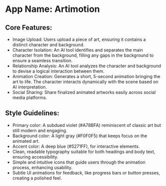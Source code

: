 # **App Name**: Artimotion

## Core Features:

- Image Upload: Users upload a piece of art, ensuring it contains a distinct character and background.
- Character Isolation: An AI tool identifies and separates the main character from the background, filling any gaps in the background to ensure a seamless transition.
- Relationship Analysis: An AI tool analyzes the character and background to devise a logical interaction between them.
- Animation Creation: Generates a short, 5-second animation bringing the art to life. The character interacts dynamically with the scene based on AI interpretation.
- Social Sharing: Share finalized animated artworks easily across social media platforms.

## Style Guidelines:

- Primary color: A subdued violet (#A78BFA) reminiscent of classic art but still modern and engaging.
- Background color: A light gray (#F0F0F5) that keeps focus on the animated art.
- Accent color: A deep blue (#5271FF), for interactive elements.
- Clean, readable typography suitable for both headings and body text, ensuring accessibility.
- Simple and intuitive icons that guide users through the animation process, enhancing usability.
- Subtle UI animations for feedback, like progress bars or button presses, creating a polished feel.